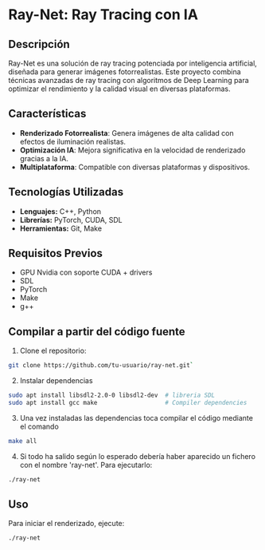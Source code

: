
# Ray-Net: Ray Tracing con IA

## Descripción
Ray-Net es una solución de ray tracing potenciada por inteligencia artificial, diseñada para generar imágenes fotorrealistas. Este proyecto combina técnicas avanzadas de ray tracing con algoritmos de Deep Learning para optimizar el rendimiento y la calidad visual en diversas plataformas.

## Características
- **Renderizado Fotorrealista**: Genera imágenes de alta calidad con efectos de iluminación realistas.
- **Optimización IA**: Mejora significativa en la velocidad de renderizado gracias a la IA.
- **Multiplataforma**: Compatible con diversas plataformas y dispositivos.

## Tecnologías Utilizadas
- **Lenguajes:** C++, Python
- **Librerías:** PyTorch, CUDA, SDL
- **Herramientas:** Git, Make

## Requisitos Previos
- GPU Nvidia con soporte CUDA + drivers
- SDL
- PyTorch
- Make
- g++

## Compilar a partir del código fuente
1. Clone el repositorio:
```bash
git clone https://github.com/tu-usuario/ray-net.git`
```
2. Instalar dependencias
```bash
sudo apt install libsdl2-2.0-0 libsdl2-dev	# libreria SDL
sudo apt install gcc make					# Compiler dependencies
```
3. Una vez instaladas las dependencias toca compilar el código mediante el comando
```bash
make all
```
4. Si todo ha salido según lo esperado debería haber aparecido un fichero con el nombre 'ray-net'.
Para ejecutarlo:
```bash
./ray-net
```

## Uso
Para iniciar el renderizado, ejecute:
```bash
./ray-net
```

